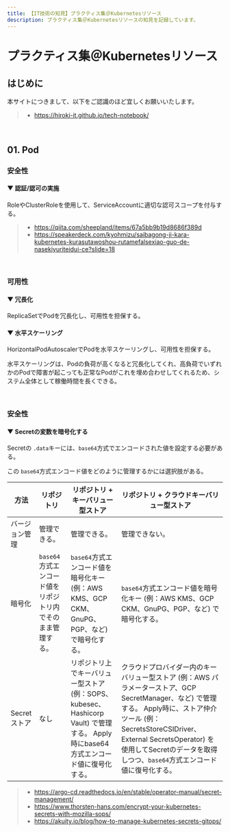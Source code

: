 ```yaml
---
title: 【IT技術の知見】プラクティス集＠Kubernetesリソース
description: プラクティス集＠Kubernetesリソースの知見を記録しています。
---
```


# プラクティス集＠Kubernetesリソース

## はじめに

本サイトにつきまして、以下をご認識のほど宜しくお願いいたします。

> - https://hiroki-it.github.io/tech-notebook/

<br>

## 01. Pod

### 安全性

#### ▼ 認証/認可の実施

RoleやClusterRoleを使用して、ServiceAccountに適切な認可スコープを付与する。

> - https://qiita.com/sheepland/items/67a5bb9b19d8686f389d
> - https://speakerdeck.com/kyohmizu/saibagong-ji-kara-kubernetes-kurasutawoshou-rutamefalsexiao-guo-de-nasekiyuriteidui-ce?slide=18

<br>

### 可用性

#### ▼ 冗長化

ReplicaSetでPodを冗長化し、可用性を担保する。

#### ▼ 水平スケーリング

HorizontalPodAutoscalerでPodを水平スケーリングし、可用性を担保する。

水平スケーリングは、Podの負荷が高くなると冗長化してくれ、高負荷でいずれかのPodで障害が起こっても正常なPodがこれを埋め合わせしてくれるため、システム全体として稼働時間を長くできる。

<br>

### 安全性

#### ▼ Secretの変数を暗号化する

Secretの `.data`キーには、`base64`方式でエンコードされた値を設定する必要がある。

この `base64`方式エンコード値をどのように管理するかには選択肢がある。

| 方法           | リポジトリ                                                 | リポジトリ + キーバリュー型ストア                                                                                                  | リポジトリ + クラウドキーバリュー型ストア                                                                                                                                                                                                                                      |
| -------------- | ---------------------------------------------------------- | ---------------------------------------------------------------------------------------------------------------------------------- | ------------------------------------------------------------------------------------------------------------------------------------------------------------------------------------------------------------------------------------------------------------------------------ |
| バージョン管理 | 管理できる。                                               | 管理できる。                                                                                                                       | 管理できない。                                                                                                                                                                                                                                                                 |
| 暗号化         | `base64`方式エンコード値をリポジトリ内でそのまま管理する。 | `base64`方式エンコード値を暗号化キー (例：AWS KMS、GCP CKM、GnuPG、PGP、など) で暗号化する。                                       | `base64`方式エンコード値を暗号化キー (例：AWS KMS、GCP CKM、GnuPG、PGP、など) で暗号化する。                                                                                                                                                                                   |
| Secretストア   | なし                                                       | リポジトリ上でキーバリュー型ストア (例：SOPS、kubesec、Hashicorp Vault) で管理する。 Apply時にbase64方式エンコード値に復号化する。 | クラウドプロバイダー内のキーバリュー型ストア (例：AWS パラメーターストア、GCP SecretManager、など) で管理する。 Apply時に、ストア仲介ツール (例：SecretsStoreCSIDriver、External SecretsOperator) を使用してSecretのデータを取得しつつ、`base64`方式エンコード値に復号化する。 |

> - https://argo-cd.readthedocs.io/en/stable/operator-manual/secret-management/
> - https://www.thorsten-hans.com/encrypt-your-kubernetes-secrets-with-mozilla-sops/
> - https://akuity.io/blog/how-to-manage-kubernetes-secrets-gitops/

<br>
